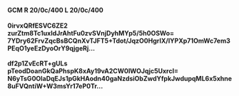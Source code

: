 #### GCM R 20/0c/400 L 20/0c/400
**0irvxQRfESVC6ZE2**<br/>**zurZtm8Tc1uxldJrAhtFu0zvSVnjDyhMYp5/5h0OSWo=**<br/>**7YDry62FrvZqcBsBCQnXvTJFT5+Tdot/JqzO0HgrIX/IYPXp71OmWc7em3PEqO1yeEzDyoOrY9qjgeRj...**<br/><br/>
**df2p1ZvEcRT+gULs**<br/>**pTeodDoanGkQaPhspK8xAy19vA2CW0IWOJqjc5UxrcI=**<br/>**N6yTsG0OIaDqEJs1pGkHAodn40gaNzdsiObZwdYfpkJwdupqML6x5xhne8uFVQntiW+W3msYr17eP0Tr...**